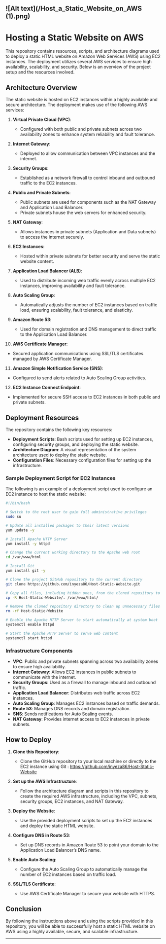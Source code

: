![Alt text](/Host_a_Static_Website_on_AWS (1).png)
---

# Hosting a Static Website on AWS

This repository contains resources, scripts, and architecture diagrams used to deploy a static HTML website on Amazon Web Services (AWS) using EC2 instances. The deployment utilizes several AWS services to ensure high availability, scalability, and security. Below is an overview of the project setup and the resources involved.

## Architecture Overview

The static website is hosted on EC2 instances within a highly available and secure architecture. The deployment makes use of the following AWS services:

1. **Virtual Private Cloud (VPC)**: 
   - Configured with both public and private subnets across two availability zones to enhance system reliability and fault tolerance.

2. **Internet Gateway**:
   - Deployed to allow communication between VPC instances and the internet.

3. **Security Groups**: 
   - Established as a network firewall to control inbound and outbound traffic to the EC2 instances.

4. **Public and Private Subnets**:
   - Public subnets are used for components such as the NAT Gateway and Application Load Balancer.
   - Private subnets house the web servers for enhanced security.

5. **NAT Gateway**:
   - Allows instances in private subnets (Application and Data subnets) to access the internet securely.

6. **EC2 Instances**:
   - Hosted within private subnets for better security and serve the static website content.

7. **Application Load Balancer (ALB)**:
   - Used to distribute incoming web traffic evenly across multiple EC2 instances, improving availability and fault tolerance.

8. **Auto Scaling Group**:
   - Automatically adjusts the number of EC2 instances based on traffic load, ensuring scalability, fault tolerance, and elasticity.

9. **Amazon Route 53**:
   - Used for domain registration and DNS management to direct traffic to the Application Load Balancer.

10. **AWS Certificate Manager**:
   - Secured application communications using SSL/TLS certificates managed by AWS Certificate Manager.

11. **Amazon Simple Notification Service (SNS)**:
   - Configured to send alerts related to Auto Scaling Group activities.

12. **EC2 Instance Connect Endpoint**:
   - Implemented for secure SSH access to EC2 instances in both public and private subnets.

## Deployment Resources

The repository contains the following key resources:

- **Deployment Scripts**: Bash scripts used for setting up EC2 instances, configuring security groups, and deploying the static website.
- **Architecture Diagram**: A visual representation of the system architecture used to deploy the static website.
- **Configuration Files**: Necessary configuration files for setting up the infrastructure.

### Sample Deployment Script for EC2 Instances

The following is an example of a deployment script used to configure an EC2 instance to host the static website:

```bash
#!/bin/bash

# Switch to the root user to gain full administrative privileges
sudo su

# Update all installed packages to their latest versions
yum update -y

# Install Apache HTTP Server
yum install -y httpd

# Change the current working directory to the Apache web root
cd /var/www/html

# Install Git
yum install git -y

# Clone the project GitHub repository to the current directory
git clone https://github.com/inyeza86/Host-Static-Website.git

# Copy all files, including hidden ones, from the cloned repository to the Apache web root
cp -R Host-Static-Website/. /var/www/html/

# Remove the cloned repository directory to clean up unnecessary files
rm -rf Host-Static-Website

# Enable the Apache HTTP Server to start automatically at system boot
systemctl enable httpd 

# Start the Apache HTTP Server to serve web content
systemctl start httpd
```

### Infrastructure Components

- **VPC**: Public and private subnets spanning across two availability zones to ensure high availability.
- **Internet Gateway**: Allows EC2 instances in public subnets to communicate with the internet.
- **Security Groups**: Used as a firewall to manage inbound and outbound traffic.
- **Application Load Balancer**: Distributes web traffic across EC2 instances.
- **Auto Scaling Group**: Manages EC2 instances based on traffic demands.
- **Route 53**: Manages DNS records and domain registration.
- **SNS**: Sends notifications for Auto Scaling events.
- **NAT Gateway**: Provides internet access to EC2 instances in private subnets.

## How to Deploy

1. **Clone this Repository**:
   - Clone the GitHub repository to your local machine or directly to the EC2 instance using Git : https://github.com/inyeza86/Host-Static-Website

2. **Set up the AWS Infrastructure**:
   - Follow the architecture diagram and scripts in this repository to create the required AWS infrastructure, including the VPC, subnets, security groups, EC2 instances, and NAT Gateway.

3. **Deploy the Website**:
   - Use the provided deployment scripts to set up the EC2 instances and deploy the static HTML website.

4. **Configure DNS in Route 53**:
   - Set up DNS records in Amazon Route 53 to point your domain to the Application Load Balancer’s DNS name.

5. **Enable Auto Scaling**:
   - Configure the Auto Scaling Group to automatically manage the number of EC2 instances based on traffic load.

6. **SSL/TLS Certificate**:
   - Use AWS Certificate Manager to secure your website with HTTPS.


## Conclusion
By following the instructions above and using the scripts provided in this repository, you will be able to successfully host a static HTML website on AWS using a highly available, secure, and scalable infrastructure.

---



